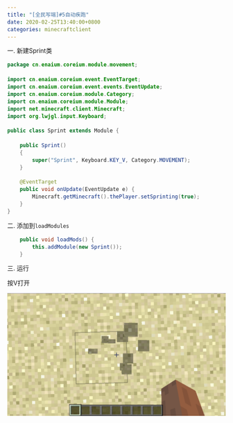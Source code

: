 ```yaml
---
title: "[全民写端]#5自动疾跑"
date: 2020-02-25T13:40:00+0800
categories: minecraftclient
---
```


一. 新建Sprint类
```java
package cn.enaium.coreium.module.movement;

import cn.enaium.coreium.event.EventTarget;
import cn.enaium.coreium.event.events.EventUpdate;
import cn.enaium.coreium.module.Category;
import cn.enaium.coreium.module.Module;
import net.minecraft.client.Minecraft;
import org.lwjgl.input.Keyboard;

public class Sprint extends Module {

    public Sprint()
    {
        super("Sprint", Keyboard.KEY_V, Category.MOVEMENT);
    }

    @EventTarget
    public void onUpdate(EventUpdate e) {
        Minecraft.getMinecraft().thePlayer.setSprinting(true);
    }
}
```

二. 添加到`loadModules`
```java
    public void loadMods() {
        this.addModule(new Sprint());
    }
```

三. 运行

按V打开

![5-1](/assets/minecraftclient/5-1.png)
